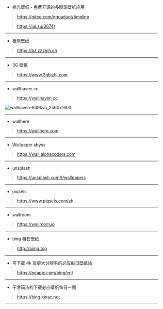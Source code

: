 * 拾光壁纸 - 免费开源的多图源壁纸应用

> <https://gitee.com/nguaduot/timeline>
>
> <https://iui.su/3674/>

---

* 极简壁纸

> <https://bz.zzzmh.cn>

---

* 3G 壁纸

> <https://www.3gbizhi.com>
---

* wallhaven.cc

> <https://wallhaven.cc>

![wallhaven-839kvo_2560x1600](https://github.com/WyEloper/wyeloper.github.io/assets/10302484/e5c0b04d-296a-4764-b6b0-4c6dd94eeb64)

---

* wallhere

> <https://wallhere.com>
---

* Wallpaper abyss

> <https://wall.alphacoders.com>
---

* unsplash

> <https://unsplash.com/t/wallpapers>
---

* piqsels

> <https://www.piqsels.com/zh>
---

* wallroom

> <https://wallroom.io>
---

* bing 每日壁纸

> <http://bimg.top>
---

* 可下载 4k 及更大分辨率的必应每日壁纸站

> <https://peapix.com/bing/cn/>
---

* 干净简洁的下载必应壁纸每日一图

> <https://bing.xinac.net>
---


